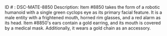 ID # : DSC-MATE-8850
Description: Item #8850 takes the form of a robotic humanoid with a single green cyclops eye as its primary facial feature. It is a male entity with a frightened mouth, horned rim glasses, and a red alarm as its head. Item #8850's ears contain a gold earring, and its mouth is covered by a medical mask. Additionally, it wears a gold chain as an accessory.